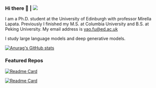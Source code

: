 ### Hi there 👋  |  ![](https://komarev.com/ghpvc/?username=FranxYao)

I am a Ph.D. student at the University of Edinburgh with professor Mirella Lapata. Previously I finished my M.S. at Columbia University and B.S. at Peking University. My email address is yao.fu@ed.ac.uk

I study large language models and deep generative models.

[![Anurag's GitHub stats](https://github-readme-stats.vercel.app/api?username=FranxYao)](https://github.com/anuraghazra/github-readme-stats)

### Featured Repos

[![Readme Card](https://github-readme-stats.vercel.app/api/pin/?username=FranxYao&repo=prompt-handbook)](https://github.com/FranxYao/prompt-handbook)

[![Readme Card](https://github-readme-stats.vercel.app/api/pin/?username=FranxYao&repo=Complexity-Based-Prompting)](https://github.com/FranxYao/Complexity-Based-Prompting)
